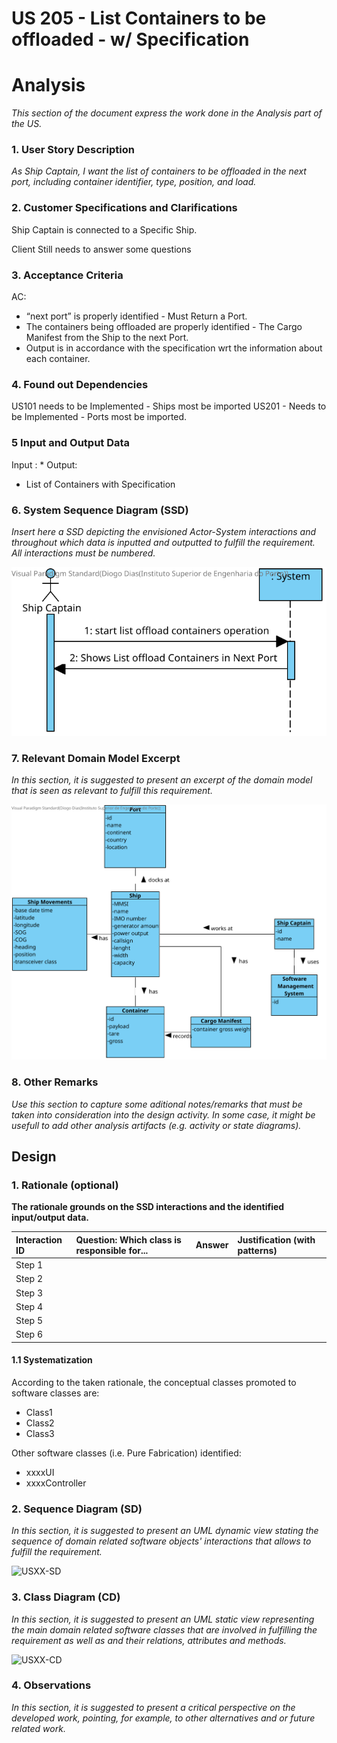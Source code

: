 # US 205 - List Containers to be offloaded - w/ Specification

# Analysis

*This section of the document express the work done in the Analysis part of the US.*

### 1. User Story Description

*As Ship Captain, I want the list of containers to be offloaded in the next port,
  including container identifier, type, position, and load.*

### 2. Customer Specifications and Clarifications 

Ship Captain is connected to a Specific Ship. 

Client Still needs to answer some questions


### 3. Acceptance Criteria

AC:
* “next port” is properly identified - Must Return a Port.
* The containers being offloaded are properly identified - The Cargo Manifest from the Ship to the next Port.
* Output is in accordance with the specification wrt the information about each container. 


### 4. Found out Dependencies

US101 needs to be Implemented - Ships most be imported
US201 - Needs to be Implemented - Ports most be imported.


### 5 Input and Output Data

Input :
*
Output:
* List of Containers with Specification

### 6. System Sequence Diagram (SSD)

*Insert here a SSD depicting the envisioned Actor-System interactions and throughout which data is inputted and outputted to fulfill the requirement. All interactions must be numbered.*

![US205-SSD](US205-SSD.svg)


### 7. Relevant Domain Model Excerpt 
*In this section, it is suggested to present an excerpt of the domain model that is seen as relevant to fulfill this requirement.* 

![US205-MD](US205-MD.svg)

### 8. Other Remarks

*Use this section to capture some aditional notes/remarks that must be taken into consideration into the design activity. In some case, it might be usefull to add other analysis artifacts (e.g. activity or state diagrams).* 



## Design 

### 1. Rationale (optional)

**The rationale grounds on the SSD interactions and the identified input/output data.**

| Interaction ID | Question: Which class is responsible for... | Answer  | Justification (with patterns)  |
|:-------------  |:--------------------- |:------------|:---------------------------- |
| Step 1  		 |							 |             |                              |
| Step 2  		 |							 |             |                              |
| Step 3  		 |							 |             |                              |
| Step 4  		 |							 |             |                              |
| Step 5  		 |							 |             |                              |
| Step 6  		 |							 |             |                              |              

#### 1.1 Systematization 

According to the taken rationale, the conceptual classes promoted to software classes are: 

 * Class1
 * Class2
 * Class3

Other software classes (i.e. Pure Fabrication) identified: 
 * xxxxUI  
 * xxxxController

### 2. Sequence Diagram (SD)

*In this section, it is suggested to present an UML dynamic view stating the sequence of domain related software objects' interactions that allows to fulfill the requirement.* 

![USXX-SD](USXX-SD.svg)

### 3. Class Diagram (CD)

*In this section, it is suggested to present an UML static view representing the main domain related software classes that are involved in fulfilling the requirement as well as and their relations, attributes and methods.*

![USXX-CD](USXX-CD.svg)

### 4. Observations

*In this section, it is suggested to present a critical perspective on the developed work, pointing, for example, to other alternatives and or future related work.*





